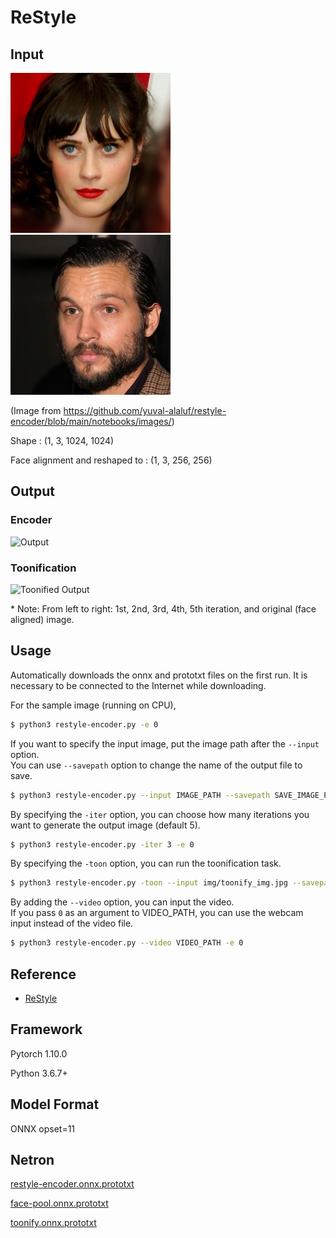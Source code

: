 # ReStyle

## Input

[<img src="img/face_img.jpg" width=256px>](img/face_img.jpg)
[<img src="img/toonify_img.jpg" width=256px>](img/toonify_img.jpg)

(Image from https://github.com/yuval-alaluf/restyle-encoder/blob/main/notebooks/images/)

Shape : (1, 3, 1024, 1024)

Face alignment and reshaped to : (1, 3, 256, 256)  

## Output

### Encoder

![Output](img/output.png)

### Toonification

![Toonified Output](img/output_toonify.png)

\* Note: From left to right: 1st, 2nd, 3rd, 4th, 5th iteration, and original (face aligned) image.

## Usage
Automatically downloads the onnx and prototxt files on the first run.
It is necessary to be connected to the Internet while downloading.

For the sample image (running on CPU),
```bash
$ python3 restyle-encoder.py -e 0
```

If you want to specify the input image, put the image path after the `--input` option.  
You can use `--savepath` option to change the name of the output file to save.
```bash
$ python3 restyle-encoder.py --input IMAGE_PATH --savepath SAVE_IMAGE_PATH -e 0
```

By specifying the `-iter` option, you can choose how many iterations you want to generate the output image (default 5).
```bash
$ python3 restyle-encoder.py -iter 3 -e 0
```

By specifying the `-toon` option, you can run the toonification task.
```bash
$ python3 restyle-encoder.py -toon --input img/toonify_img.jpg --savepath img/output_toonify.png -e 0
```

By adding the `--video` option, you can input the video.   
If you pass `0` as an argument to VIDEO_PATH, you can use the webcam input instead of the video file.
```bash
$ python3 restyle-encoder.py --video VIDEO_PATH -e 0
```

## Reference

- [ReStyle](https://github.com/yuval-alaluf/restyle-encoder)

## Framework

Pytorch 1.10.0

Python 3.6.7+

## Model Format

ONNX opset=11

## Netron

[restyle-encoder.onnx.prototxt](https://lutzroeder.github.io/netron/?url=https://storage.googleapis.com/ailia-models/restyle-encoder/restyle-encoder.onnx.prototxt)

[face-pool.onnx.prototxt](https://lutzroeder.github.io/netron/?url=https://storage.googleapis.com/ailia-models/restyle-encoder/face-pool.onnx.prototxt)

[toonify.onnx.prototxt](https://lutzroeder.github.io/netron/?url=https://storage.googleapis.com/ailia-models/restyle-encoder/toonify.onnx.prototxt)
